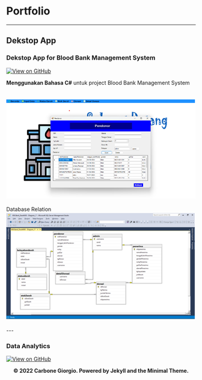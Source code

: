 # Portfolio
---

## Dekstop App

### Dekstop App for Blood Bank Management System

[![View on GitHub](https://img.shields.io/badge/GitHub-View_on_GitHub-blue?logo=GitHub)](https://github.com/kiki1289/Bank_Darah)


<div style="text-align: justify">
<b>Menggunakan Bahasa C#</b> untuk project Blood Bank Management System
<br> <br>
<br>
<center><img src="images/ss1.png"/></center>
<br> Database Relation
<br>
<center><img src="images/Database.png"/></center>
<br>
---

### Data Analytics

[![View on GitHub](https://img.shields.io/badge/GitHub-View_on_GitHub-blue?logo=GitHub)](https://github.com/kiki1289/Data-Analytics)


<div style="text-align: justify">
<b>

    
    
<center>© 2022 Carbone Giorgio. Powered by Jekyll and the Minimal Theme.</center>
